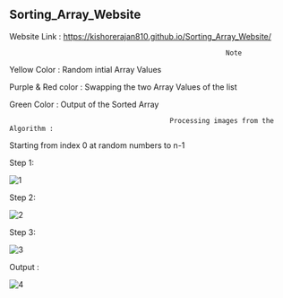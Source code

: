 ## Sorting_Array_Website

Website Link : https://kishorerajan810.github.io/Sorting_Array_Website/

                                                          Note 

   Yellow Color : Random intial Array Values
   
   Purple & Red color : Swapping the two Array Values of the list
   
   Green Color : Output of the Sorted Array

                                            Processing images from the Algorithm :

   Starting from index 0 at random numbers to n-1
   
Step 1:

![1](https://user-images.githubusercontent.com/56103513/120933541-41ae0c00-c718-11eb-83c0-6b8b06333061.PNG)

Step 2:

![2](https://user-images.githubusercontent.com/56103513/120933545-42df3900-c718-11eb-891d-7a9e1aa2f0b1.PNG)

Step 3:

![3](https://user-images.githubusercontent.com/56103513/120933546-42df3900-c718-11eb-9a8b-b6dc5ef71723.PNG)

Output :

![4](https://user-images.githubusercontent.com/56103513/120933703-ea5c6b80-c718-11eb-8c4d-13cb1f9843c8.PNG)

   



 
